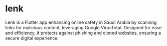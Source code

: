 # lenk
Lenk is a Flutter app enhancing online safety in Saudi Arabia by scanning links for malicious content, leveraging Google VirusTotal. Designed for ease and efficiency, it protects against phishing and cloned websites, ensuring a secure digital experience.
